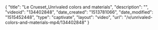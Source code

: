 {
    "title": "Le Crueset_Unrivaled colors and materials",
    "description": "",
    "videoid": "134402848",
    "date_created": "1513781066",
    "date_modified": "1515452448",
    "type": "captivate",
    "layout": "video",
    "url": "\/v\/unrivaled-colors-and-materials-mp4\/134402848"
}